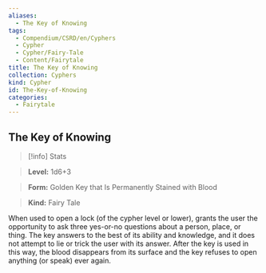```yaml
---
aliases:
  - The Key of Knowing
tags:
  - Compendium/CSRD/en/Cyphers
  - Cypher
  - Cypher/Fairy-Tale
  - Content/Fairytale
title: The Key of Knowing
collection: Cyphers
kind: Cypher
id: The-Key-of-Knowing
categories:
  - Fairytale
---
```

## The Key of Knowing    
>[!info] Stats    
> **Level:** 1d6+3    
> **Form:** Golden Key that Is Permanently Stained with Blood    
> **Kind:** Fairy Tale  
    
When used to open a lock (of the cypher level or lower), grants the user the opportunity to ask three yes-or-no questions about a person, place, or thing. The key answers to the best of its ability and knowledge, and it does not attempt to lie or trick the user with its answer. After the key is used in this way, the blood disappears from its surface and the key refuses to open anything (or speak) ever again.
